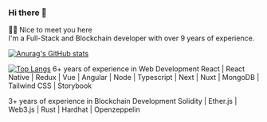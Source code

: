 ### Hi there 👋

👨👩 Nice to meet you here  
I'm a Full-Stack and Blockchain developer with over 9 years of experience. 

[![Anurag's GitHub stats](https://github-readme-stats.vercel.app/api?username=Tomosuke0930)](https://github.com/anuraghazra/github-readme-stats)

[![Top Langs](https://github-readme-stats.vercel.app/api/top-langs/?username=Tomosuke0930)](https://github.com/anuraghazra/github-readme-stats)
6+ years of experience in Web Development 
React | React Native | Redux | Vue | Angular | Node | Typescript | Next | Nuxt | MongoDB | Tailwind CSS | Storybook  

3+ years of experience in Blockchain Development 
Solidity | Ether.js | Web3.js | Rust | Hardhat | Openzeppelin 

<!--
**Tomosuke0930/Tomosuke0930** is a ✨ _special_ ✨ repository because its `README.md` (this file) appears on your GitHub profile.

Here are some ideas to get you started:

- 🔭 I’m currently working on ...
- 🌱 I’m currently learning ...
- 👯 I’m looking to collaborate on ...
- 🤔 I’m looking for help with ...
- 💬 Ask me about ...
- 📫 How to reach me: ...
- 😄 Pronouns: ...
- ⚡ Fun fact: ...
-->
